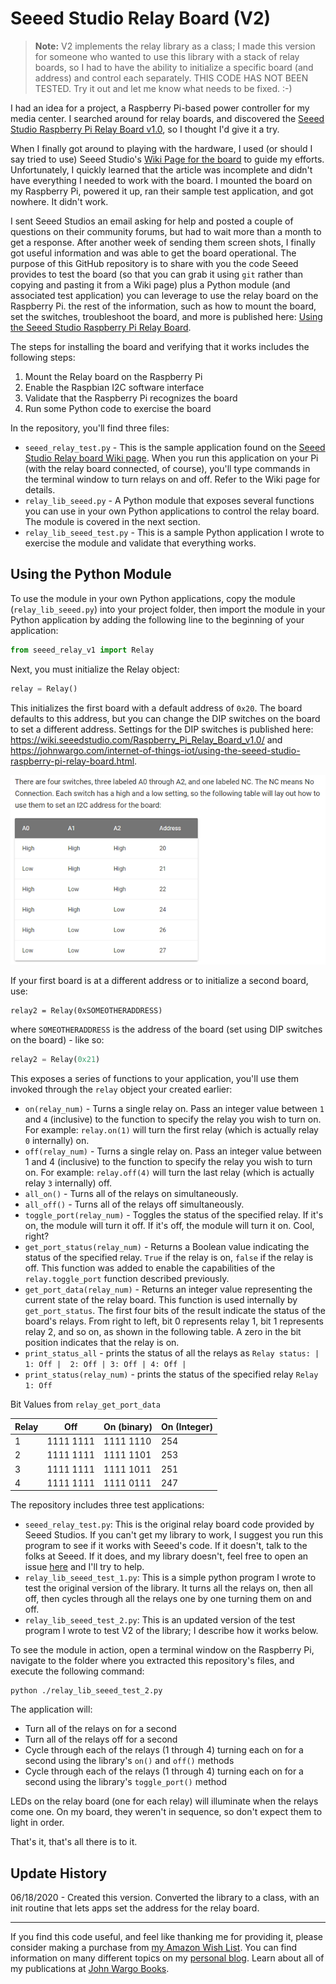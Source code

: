 # Seeed Studio Relay Board (V2)

> **Note:** V2 implements the relay library as a class; I made this version for someone who wanted to use this library with a stack of relay boards, so I had to have the ability to initialize a specific board (and address) and control each separately. THIS CODE HAS NOT BEEN TESTED. Try it out and let me know what needs to be fixed. :-)

I had an idea for a project, a Raspberry Pi-based power controller for my media center. I searched around for relay boards, and discovered the [Seeed Studio Raspberry Pi Relay Board v1.0](https://www.seeedstudio.com/Raspberry-Pi-Relay-Board-v1.0-p-2409.html), so I thought I'd give it a try.

When I finally got around to playing with the hardware, I used (or should I say tried to use) Seeed Studio's [Wiki Page for the board](http://wiki.seeed.cc/Raspberry_Pi_Relay_Board_v1.0/) to guide my efforts. Unfortunately, I quickly learned that the article was incomplete and didn't have everything I needed to work with the board. I mounted the board on my Raspberry Pi, powered it up, ran their sample test application, and got nowhere. It didn't work.

I sent Seeed Studios an email asking for help and posted a couple of questions on their community forums, but had to wait more than a month to get a response. After another week of sending them screen shots, I finally got useful information and was able to get the board operational. The purpose of this GitHub repository is to share with you the code Seeed provides to test the board (so that you can grab it using `git` rather than copying and pasting it from a Wiki page) plus a Python module (and associated test application) you can leverage to use the relay board on the Raspberry Pi. the rest of the information, such as how to mount the board, set the switches, troubleshoot the board, and more is published here: [Using the Seeed Studio Raspberry Pi Relay Board](https://johnwargo.com/internet-of-things-iot/using-the-seeed-studio-raspberry-pi-relay-board.html). 

The steps for installing the board and verifying that it works includes the following steps:

1.	Mount the Relay board on the Raspberry Pi
2.	Enable the Raspbian I2C software interface
3.	Validate that the Raspberry Pi recognizes the board
4.	Run some Python code to exercise the board 

In the repository, you'll find three files:

+	`seeed_relay_test.py` - This is the sample application found on the [Seeed Studio Relay board Wiki page](http://wiki.seeed.cc/Raspberry_Pi_Relay_Board_v1.0/). When you run this application on your Pi (with the relay board connected, of course), you'll type commands in the terminal window to turn relays on and off. Refer to the Wiki page for details. 
+	`relay_lib_seeed.py` - A Python module that exposes several functions you can use in your own Python applications to control the relay board. The module is covered in the next section.
+	`relay_lib_seeed_test.py` - This is a sample Python application I wrote to exercise the module and validate that everything works.

## Using the Python Module

To use the module in your own Python applications, copy the module (`relay_lib_seeed.py`) into your project folder, then import the module in your Python application by adding the following line to the beginning of your application:

```python
from seeed_relay_v1 import Relay
```

Next, you must initialize the Relay object:

```python
relay = Relay()
```

This initializes the first board with a default address of `0x20`.  The board defaults to this address, but you can change the DIP switches on the board to set a different address. Settings for the DIP switches is published here: https://wiki.seeedstudio.com/Raspberry_Pi_Relay_Board_v1.0/ and https://johnwargo.com/internet-of-things-iot/using-the-seeed-studio-raspberry-pi-relay-board.html. 

![Address Settings](images/dip-settings.png)

If your first board is at a different address or to initialize a second board, use:

```
relay2 = Relay(0xSOMEOTHERADDRESS)
```

where `SOMEOTHERADDRESS` is the address of the board (set using DIP switches on the board) - like so:

```python
relay2 = Relay(0x21)
```

This exposes a series of functions to your application, you'll use them invoked through the `relay` object your created earlier:

- `on(relay_num)` - Turns a single relay on. Pass an integer value between `1` and `4` (inclusive) to the function to specify the relay you wish to turn on. For example: `relay.on(1)` will turn the first relay (which is actually relay `0` internally) on.
- `off(relay_num)` - Turns a single relay on. Pass an integer value between 1 and 4 (inclusive) to the function to specify the relay you wish to turn on. For example: `relay.off(4)` will turn the last relay (which is actually relay `3` internally) off.
- `all_on()` - Turns all of the relays on simultaneously.    
- `all_off()` - Turns all of the relays off simultaneously.
- `toggle_port(relay_num)` - Toggles the status of the specified relay. If it's on, the module will turn it off. If it's off, the module will turn it on. Cool, right?
- `get_port_status(relay_num)` - Returns a Boolean value indicating the status of the specified relay. `True` if the relay is on, `false` if the relay is off. This function was added to enable the capabilities of the `relay.toggle_port` function described previously.
- `get_port_data(relay_num)` - Returns an integer value representing the current state of the relay board. This function is used internally by `get_port_status`. The first four bits of the result indicate the status of the board's relays. From right to left, bit 0 represents relay 1, bit 1 represents relay 2, and so on, as shown in the following table. A zero in the bit position indicates that the relay is on.
- `print_status_all` - prints the status of all the relays as `Relay status: | 1: Off |  2: Off | 3: Off | 4: Off |`
- `print_status(relay_num)` - prints the status of the specified relay  `Relay 1: Off`

Bit Values from `relay_get_port_data`

| Relay | Off       | On (binary) | On (Integer) |
|-------|-----------|-------------|--------------|
| 1     | 1111 1111 | 1111 1110   | 254          |
| 2     | 1111 1111 | 1111 1101   | 253          |
| 3     | 1111 1111 | 1111 1011   | 251          |
| 4     | 1111 1111 | 1111 0111   | 247          |

The repository includes three test applications:

- `seeed_relay_test.py`:  This is the original relay board  code provided by Seeed Studios. If you can't get my library to work, I suggest you run this program to see if it works with Seeed's code. If it doesn't, talk to the folks at Seeed. If it does, and my library doesn't, feel free to open an issue [here](https://github.com/johnwargo/seeed-studio-relay-v2/issues) and I'll try to help.
- `relay_lib_seeed_test_1.py`:  This is a simple python program I wrote to test the original version of the library. It turns all the relays on, then all off, then cycles through all the relays one by one turning them on and off. 
- `relay_lib_seeed_test_2.py`:  This is an updated version of the test program I wrote to test V2 of the library; I describe how it works below. 

To see the module in action, open a terminal window on the Raspberry Pi, navigate to the folder where you extracted this repository's files, and execute the following command:

	python ./relay_lib_seeed_test_2.py

The application will:

+	Turn all of the relays on for a second
+	Turn all of the relays off for a second
+	Cycle through each of the relays (1 through 4) turning each on for a second using the library's `on()` and `off()` methods
+	Cycle through each of the relays (1 through 4) turning each on for a second using the library's `toggle_port()` method

LEDs on the relay board (one for each relay) will illuminate when the relays come one. On my board, they weren't in sequence, so don't expect them to light in order.

That's it, that's all there is to it.

## Update History

06/18/2020 - Created this version. Converted the library to a class, with an init routine that lets apps set the address for the relay board.

***

If you find this code useful, and feel like thanking me for providing it, please consider making a purchase from [my Amazon Wish List](https://amzn.com/w/1WI6AAUKPT5P9). You can find information on many different topics on my [personal blog](http://www.johnwargo.com). Learn about all of my publications at [John Wargo Books](http://www.johnwargobooks.com).
